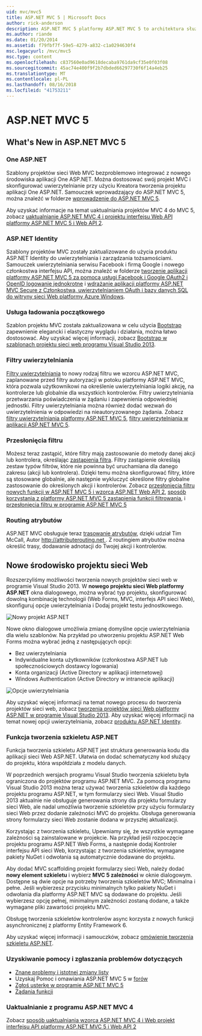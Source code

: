 ```yaml
---
uid: mvc/mvc5
title: ASP.NET MVC 5 | Microsoft Docs
author: rick-anderson
description: ASP.NET MVC 5 platformy ASP.NET MVC 5 to architektura służąca do tworzenia skalowalnych, oparte na standardach aplikacji sieci web przy użyciu wzorców projektowych sprawdzone oraz dzięki możliwościom AS...
ms.author: riande
ms.date: 01/20/2014
ms.assetid: f79fbf7f-59e5-4279-a832-c1a0294630f4
msc.legacyurl: /mvc/mvc5
msc.type: content
ms.openlocfilehash: c837560e0ad9618decaba9761da9cf35e0f03f08
ms.sourcegitcommit: 45ac74e400f9f2b7dbded66297730f6f14a4eb25
ms.translationtype: MT
ms.contentlocale: pl-PL
ms.lasthandoff: 08/16/2018
ms.locfileid: "41753211"
---
```

<a name="aspnet-mvc-5"></a>ASP.NET MVC 5
====================
## <a name="whats-new-in-aspnet-mvc-5"></a>What's New in ASP.NET MVC 5

### <a name="one-aspnet"></a>One ASP.NET

Szablony projektów sieci Web MVC bezproblemowo integrować z nowego środowiska aplikacji One ASP.NET. Można dostosować swój projekt MVC i skonfigurować uwierzytelnianie przy użyciu Kreatora tworzenia projektu aplikacji One ASP.NET. Samouczek wprowadzający do ASP.NET MVC 5, można znaleźć w folderze [wprowadzenie do ASP.NET MVC 5](overview/getting-started/introduction/getting-started.md).

Aby uzyskać informacje na temat uaktualniania projektów MVC 4 do MVC 5, zobacz [uaktualnianie ASP.NET MVC 4 i projektu interfejsu Web API platformy ASP.NET MVC 5 i Web API 2](overview/releases/how-to-upgrade-an-aspnet-mvc-4-and-web-api-project-to-aspnet-mvc-5-and-web-api-2.md).

### <a name="aspnet-identity"></a>ASP.NET Identity

Szablony projektów MVC zostały zaktualizowane do użycia produktu ASP.NET Identity do uwierzytelniania i zarządzania tożsamościami. Samouczek uwierzytelniania serwisu Facebook i firmą Google i nowego członkostwa interfejsu API, można znaleźć w folderze [tworzenie aplikacji platformy ASP.NET MVC 5 za pomocą usługi Facebook i Google OAuth2 i OpenID logowanie jednokrotne](overview/security/create-an-aspnet-mvc-5-app-with-facebook-and-google-oauth2-and-openid-sign-on.md) i [wdrażanie aplikacji platformy ASP.NET MVC Secure z Członkostwa, uwierzytelnianiem OAuth i bazy danych SQL do witryny sieci Web platformy Azure Windows](https://docs.microsoft.com/aspnet/core/security/authorization/secure-data).

### <a name="bootstrap"></a>Usługa ładowania początkowego

Szablon projektu MVC została zaktualizowana w celu użycia [Bootstrap](http://getbootstrap.com/) zapewnienie elegancki i elastyczny wyglądu i działania, można łatwo dostosować. Aby uzyskać więcej informacji, zobacz [Bootstrap w szablonach projektu sieci web programu Visual Studio 2013](../visual-studio/overview/2013/creating-web-projects-in-visual-studio.md#bootstrap).

### <a name="authentication-filters"></a>Filtry uwierzytelniania

[Filtry uwierzytelniania](http://www.dotnetcurry.com/showarticle.aspx?ID=957) to nowy rodzaj filtru we wzorcu ASP.NET MVC, zaplanowane przed filtry autoryzacji w potoku platformy ASP.NET MVC, która pozwala użytkownikowi na określenie uwierzytelniania logiki akcję, na kontrolerze lub globalnie dla wszystkich kontrolerów. Filtry uwierzytelniania przetwarzania poświadczenia w żądaniu i zapewnienia odpowiedniej jednostki. Filtry uwierzytelniania można również dodać wezwań do uwierzytelnienia w odpowiedzi na nieautoryzowanego żądania. Zobacz [filtry uwierzytelniania platformy ASP.NET MVC 5](http://www.dotnetcurry.com/showarticle.aspx?ID=957), [filtry uwierzytelniania w aplikacji ASP.NET MVC 5](http://theshravan.net/blog/authentication-filters-in-asp-net-mvc-5/).

### <a name="filter-overrides"></a>Przesłonięcia filtru

Możesz teraz zastąpić, które filtry mają zastosowanie do metody danej akcji lub kontrolera, określając [zastąpienia filtra](http://www.davidhayden.me/blog/filter-overrides-in-asp-net-mvc-5). Filtry zastąpienie określają zestaw typów filtrów, które nie powinna być uruchamiana dla danego zakresu (akcji lub kontrolera). Dzięki temu można skonfigurować filtry, które są stosowane globalnie, ale następnie wykluczyć określone filtry globalne zastosowanie do określonych akcji i kontrolerów. Zobacz [przesłonięcia filtru nowych funkcji w ASP.NET MVC 5 i wzorca ASP.NET Web API 2](https://weblogs.asp.net/imranbaloch/archive/2013/09/25/new-filter-overrides-in-asp-net-mvc-5-and-asp-net-web-api-2.aspx), [sposób korzystania z platformy ASP.NET MVC 5 zastąpienia funkcji filtrowania](http://hackwebwith.net/how-to-use-the-asp-net-mvc-5-filter-overrides-feature/), i [przesłonięcia filtru w programie ASP.NET MVC 5](http://www.davidhayden.me/blog/filter-overrides-in-asp-net-mvc-5)

### <a name="attribute-routing"></a>Routing atrybutów

ASP.NET MVC obsługuje teraz [trasowanie atrybutów](https://blogs.msdn.com/b/webdev/archive/2013/10/17/attribute-routing-in-asp-net-mvc-5.aspx), dzięki udział Tim McCall, Autor [ http://attributerouting.net ](http://attributerouting.net). Z routingiem atrybutów można określić trasy, dodawanie adnotacji do Twojej akcji i kontrolerów.

## <a name="new-web-project-experience"></a>Nowe środowisko projektu sieci Web

Rozszerzyliśmy możliwości tworzenia nowych projektów sieci web w programie Visual Studio 2013. W **nowego projektu sieci Web platformy ASP.NET** okna dialogowego, można wybrać typ projektu, skonfigurować dowolną kombinację technologii (Web Forms, MVC, interfejs API sieci Web), skonfiguruj opcje uwierzytelniania i Dodaj projekt testu jednostkowego.

![Nowy projekt ASP.NET](mvc5/_static/image1.png)

Nowe okno dialogowe umożliwia zmianę domyślne opcje uwierzytelniania dla wielu szablonów. Na przykład po utworzeniu projektu ASP.NET Web Forms można wybrać jedną z następujących opcji:

- Bez uwierzytelniania
- Indywidualne konta użytkowników (członkostwa ASP.NET lub społecznościowych dostawcy logowania)
- Konta organizacji (Active Directory w aplikacji internetowej)
- Windows Authentication (Active Directory w intranecie aplikacji)

![Opcje uwierzytelniania](mvc5/_static/image2.png)

Aby uzyskać więcej informacji na temat nowego procesu do tworzenia projektów sieci web, zobacz [tworzenia projektów sieci Web platformy ASP.NET w programie Visual Studio 2013](../visual-studio/overview/2013/creating-web-projects-in-visual-studio.md). Aby uzyskać więcej informacji na temat nowej opcji uwierzytelniania, zobacz [produktu ASP.NET Identity](../identity/overview/index.md).

<a id="scaffold"></a>
### <a name="aspnet-scaffolding"></a>Funkcja tworzenia szkieletu ASP.NET

Funkcja tworzenia szkieletu ASP.NET jest struktura generowania kodu dla aplikacji sieci Web ASP.NET. Ułatwia on dodać schematyczny kod służący do projektu, która współdziała z modelu danych.

W poprzednich wersjach programu Visual Studio tworzenia szkieletu była ograniczona do projektów programu ASP.NET MVC. Za pomocą programu Visual Studio 2013 można teraz używać tworzenia szkieletów dla każdego projektu programu ASP.NET, w tym formularzy sieci Web. Visual Studio 2013 aktualnie nie obsługuje generowania strony dla projektu formularzy sieci Web, ale nadal umożliwia tworzenie szkieletów przy użyciu formularzy sieci Web przez dodanie zależności MVC do projektu. Obsługa generowania strony formularzy sieci Web zostanie dodana w przyszłej aktualizacji.

Korzystając z tworzenia szkieletu, Upewniamy się, że wszystkie wymagane zależności są zainstalowane w projekcie. Na przykład jeśli rozpoczęcie projektu programu ASP.NET Web Forms, a następnie dodaj Kontroler interfejsu API sieci Web, korzystając z tworzenia szkieletów, wymagane pakiety NuGet i odwołania są automatycznie dodawane do projektu.

Aby dodać MVC scaffolding projekt formularzy sieci Web, należy dodać **nowy element szkieletu** i wybierz **MVC 5 zależności** w oknie dialogowym. Dostępne są dwie opcje na potrzeby tworzenia szkieletów MVC; Minimalna i pełne. Jeśli wybierzesz przycisku minimalnych tylko pakiety NuGet i odwołania dla platformy ASP.NET MVC są dodawane do projektu. Jeśli wybierzesz opcję pełnej, minimalnym zależności zostaną dodane, a także wymagane pliki zawartości projektu MVC.

Obsługę tworzenia szkieletów kontrolerów async korzysta z nowych funkcji asynchronicznej z platformy Entity Framework 6.

Aby uzyskać więcej informacji i samouczków, zobacz [omówienie tworzenia szkieletu ASP.NET](../visual-studio/overview/2013/aspnet-scaffolding-overview.md).

### <a name="getting-help-and-reporting-issues"></a>Uzyskiwanie pomocy i zgłaszania problemów dotyczących

- [Znane problemy i istotnej zmiany listy](../visual-studio/overview/2013/release-notes.md#knownissues)
- Uzyskaj Pomoc i omawiania ASP.NET MVC 5 w [forów](https://forums.asp.net/1146.aspx)
- [Zgłoś usterkę w programie ASP.NET MVC 5](https://github.com/aspnet/AspNetWebStack/issues)
- [Żądania funkcji](http://aspnet.uservoice.com/forums/41201-asp-net-mvc)

### <a name="upgrading-from-aspnet-mvc-4"></a>Uaktualnianie z programu ASP.NET MVC 4

Zobacz [sposób uaktualniania wzorca ASP.NET MVC 4 i Web projekt interfejsu API platformy ASP.NET MVC 5 i Web API 2](overview/releases/how-to-upgrade-an-aspnet-mvc-4-and-web-api-project-to-aspnet-mvc-5-and-web-api-2.md)
